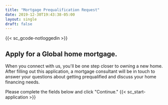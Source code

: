 ```yaml
---
title: "Mortgage Prequalification Request"
date: 2019-12-30T19:43:38-05:00
layout: single
draft: false
---
```

{{< sc_gcode-notloggedin >}}
## Apply for a Global home mortgage. ##

When you connect with us, you'll be one step closer to owning a new home. After filling out this application, a mortgage consultant will be in touch to answer your questions about getting prequalified and discuss your home financing needs.

Please complete the fields below and click "Continue."
{{< sc_start-application >}}